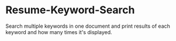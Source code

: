 # Resume-Keyword-Search
Search multiple keywords in one document and print results of each keyword and how many times it's displayed. 
